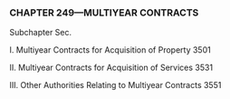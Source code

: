 ### **CHAPTER 249—MULTIYEAR CONTRACTS** ###

Subchapter Sec.

I. Multiyear Contracts for Acquisition of Property 3501

II. Multiyear Contracts for Acquisition of Services 3531

III. Other Authorities Relating to Multiyear Contracts 3551